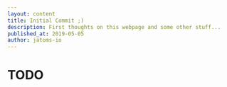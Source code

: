 ```yaml
---
layout: content
title: Initial Commit ;)
description: First thoughts on this webpage and some other stuff...
published_at: 2019-05-05
author: jatoms-io
---
```


# TODO